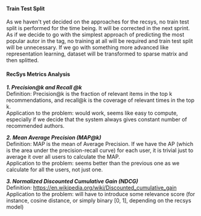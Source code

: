 #### Train Test Split
As we haven't yet decided on the approaches for the recsys, no train test split is performed for the time being. It will be corrected in the next sprint. As if we decide to go with the simplest approach of predicting the most popular autor in the tag, no training at all will be required and train test split will be unnecessary. If we go with something more advanced like representation learning, dataset will be transformed to sparse matrix and then splitted.

#### RecSys Metrics Analysis
***1. Precision@k and Recall @k*** <br>
Definition: 
Precision@k is the fraction of relevant items in the top k recommendations, and recall@k is the coverage of relevant times in the top k. <br>
Application to the problem: would work, seems like easy to compute, especially if we decide that the system always gives constant number of recommended authors.

***2. Mean Average Precision (MAP@k)*** <br>
Definition: 
MAP is the mean of Average Precision. If we have the AP (which is the area under the precision-recall curve) for each user, it is trivial just to average it over all users to calculate the MAP. <br>
Application to the problem: seems better than the previous one as we calculate for all the users, not just one.

***3. Normalized Discounted Cumulative Gain (NDCG)*** <br>
Definition: https://en.wikipedia.org/wiki/Discounted_cumulative_gain <br>
Application to the problem: will have to introduce some relevance score (for instance, cosine distance, or simply binary [0, 1], depending on the recsys model)
